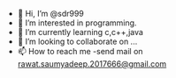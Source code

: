 - 👋 Hi, I’m @sdr999
- 👀 I’m interested in programming.
- 🌱 I’m currently learning c,c++,java
- 💞️ I’m looking to collaborate on ...
- 📫 How to reach me -send mail on rawat.saumyadeep.2017666@gmail.com

<!---
sdr999/sdr999 is a ✨ special ✨ repository because its `README.md` (this file) appears on your GitHub profile.
You can click the Preview link to take a look at your changes.
--->
